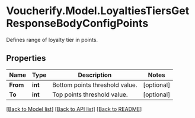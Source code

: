 # Voucherify.Model.LoyaltiesTiersGetResponseBodyConfigPoints
Defines range of loyalty tier in points.

## Properties

Name | Type | Description | Notes
------------ | ------------- | ------------- | -------------
**From** | **int** | Bottom points threshold value. | [optional] 
**To** | **int** | Top points threshold value. | [optional] 

[[Back to Model list]](../../README.md#documentation-for-models) [[Back to API list]](../../README.md#documentation-for-api-endpoints) [[Back to README]](../../README.md)

